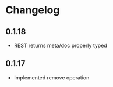 # Changelog

## 0.1.18

- REST returns meta/doc properly typed

## 0.1.17

- Implemented remove operation
